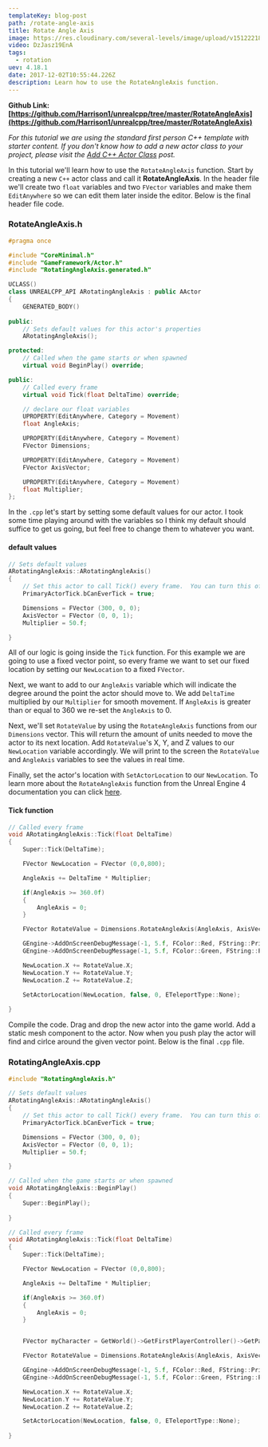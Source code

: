 ```yaml
---
templateKey: blog-post
path: /rotate-angle-axis
title: Rotate Angle Axis
image: https://res.cloudinary.com/several-levels/image/upload/v1512221876/rotating-angle-axis_rkpyse.jpg
video: DzJasz19EnA
tags:
  - rotation
uev: 4.18.1
date: 2017-12-02T10:55:44.226Z
description: Learn how to use the RotateAngleAxis function.
---
```

**Github Link: [https://github.com/Harrison1/unrealcpp/tree/master/RotateAngleAxis](https://github.com/Harrison1/unrealcpp/tree/master/RotateAngleAxis)**

*For this tutorial we are using the standard first person C++ template with starter content. If you don't know how to add a new actor class to your project, please visit the [Add C++ Actor Class](/add-actor-class) post.*

In this tutorial we'll learn how to use the `RotateAngleAxis` function. Start by creating a new `C++` actor class and call it **RotateAngleAxis**. In the header file we'll create two `float` variables and two `FVector` variables and make them `EditAnywhere` so we can edit them later inside the editor. Below is the final header file code.

### RotateAngleAxis.h
```cpp
#pragma once

#include "CoreMinimal.h"
#include "GameFramework/Actor.h"
#include "RotatingAngleAxis.generated.h"

UCLASS()
class UNREALCPP_API ARotatingAngleAxis : public AActor
{
	GENERATED_BODY()
	
public:	
	// Sets default values for this actor's properties
	ARotatingAngleAxis();

protected:
	// Called when the game starts or when spawned
	virtual void BeginPlay() override;

public:	
	// Called every frame
	virtual void Tick(float DeltaTime) override;

	// declare our float variables
	UPROPERTY(EditAnywhere, Category = Movement)
	float AngleAxis;

	UPROPERTY(EditAnywhere, Category = Movement)
	FVector Dimensions;

	UPROPERTY(EditAnywhere, Category = Movement)
	FVector AxisVector;

	UPROPERTY(EditAnywhere, Category = Movement)
	float Multiplier;
};
```

In the `.cpp` let's start by setting some default values for our actor. I took some time playing around with the variables so I think my default should suffice to get us going, but feel free to change them to whatever you want.

#### default values
```cpp
// Sets default values
ARotatingAngleAxis::ARotatingAngleAxis()
{
 	// Set this actor to call Tick() every frame.  You can turn this off to improve performance if you don't need it.
	PrimaryActorTick.bCanEverTick = true;

	Dimensions = FVector (300, 0, 0);
	AxisVector = FVector (0, 0, 1);
	Multiplier = 50.f;

}
```

All of our logic is going inside the `Tick` function. For this example we are going to use a fixed vector point, so every frame we want to set our fixed location by setting our `NewLocation` to a fixed `FVector`.

Next, we want to add to our `AngleAxis` variable which will indicate the degree around the point the actor should move to. We add `DeltaTime` multiplied by our `Multiplier` for smooth movement. If `AngleAxis` is greater than or equal to 360 we re-set the `AngleAxis` to 0.

Next, we'll set `RotateValue` by using the `RotateAngleAxis` functions from our `Dimensions` vector. This will return the amount of units needed to move the actor to its next location. Add `RotateValue`'s X, Y, and Z values to our `NewLocation` variable accordingly. We will print to the screen the `RotateValue` and `AngleAxis` variables to see the values in real time.

Finally, set the actor's location with `SetActorLocation` to our `NewLocation`. To learn more about the `RotateAngleAxis` function from the Unreal Engine 4 documentation you can click [here](https://docs.unrealengine.com/latest/INT/API/Runtime/Core/Math/FVector/RotateAngleAxis/).

#### Tick function
```cpp
// Called every frame
void ARotatingAngleAxis::Tick(float DeltaTime)
{
	Super::Tick(DeltaTime);

	FVector NewLocation = FVector (0,0,800);

	AngleAxis += DeltaTime * Multiplier;

	if(AngleAxis >= 360.0f) 
	{
		AngleAxis = 0;
	}

	FVector RotateValue = Dimensions.RotateAngleAxis(AngleAxis, AxisVector);

	GEngine->AddOnScreenDebugMessage(-1, 5.f, FColor::Red, FString::Printf(TEXT("RotateValue: %s"), *RotateValue.ToString()));	
	GEngine->AddOnScreenDebugMessage(-1, 5.f, FColor::Green, FString::Printf(TEXT("AngleAxis: %f"), AngleAxis));

	NewLocation.X += RotateValue.X;
	NewLocation.Y += RotateValue.Y;
	NewLocation.Z += RotateValue.Z;

	SetActorLocation(NewLocation, false, 0, ETeleportType::None);
	
}
```

Compile the code. Drag and drop the new actor into the game world. Add a static mesh component to the actor. Now when you push play the actor will find and cirlce around the given vector point. Below is the final `.cpp` file.

### RotatingAngleAxis.cpp
```cpp
#include "RotatingAngleAxis.h"

// Sets default values
ARotatingAngleAxis::ARotatingAngleAxis()
{
 	// Set this actor to call Tick() every frame.  You can turn this off to improve performance if you don't need it.
	PrimaryActorTick.bCanEverTick = true;

	Dimensions = FVector (300, 0, 0);
	AxisVector = FVector (0, 0, 1);
	Multiplier = 50.f;

}

// Called when the game starts or when spawned
void ARotatingAngleAxis::BeginPlay()
{
	Super::BeginPlay();	
	
}

// Called every frame
void ARotatingAngleAxis::Tick(float DeltaTime)
{
	Super::Tick(DeltaTime);

	FVector NewLocation = FVector (0,0,800);

	AngleAxis += DeltaTime * Multiplier;

	if(AngleAxis >= 360.0f) 
	{
		AngleAxis = 0;
	}


	FVector myCharacter = GetWorld()->GetFirstPlayerController()->GetPawn()->GetActorLocation();

	FVector RotateValue = Dimensions.RotateAngleAxis(AngleAxis, AxisVector);

	GEngine->AddOnScreenDebugMessage(-1, 5.f, FColor::Red, FString::Printf(TEXT("RotateValue: %s"), *RotateValue.ToString()));	
	GEngine->AddOnScreenDebugMessage(-1, 5.f, FColor::Green, FString::Printf(TEXT("AngleAxis: %f"), AngleAxis));

	NewLocation.X += RotateValue.X;
	NewLocation.Y += RotateValue.Y;
	NewLocation.Z += RotateValue.Z;

	SetActorLocation(NewLocation, false, 0, ETeleportType::None);
	
}
```

